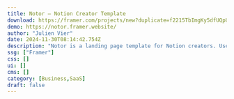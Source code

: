 ```yaml
---
title: Notor — Notion Creator Template
download: https://framer.com/projects/new?duplicate=f2215TbImgKy5dfUQpUc&via=julesvcode&duplicateType=siteTemplate
demo: https://notor.framer.website/
author: "Julien Vier"
date: 2024-11-30T08:14:42.754Z
description: "Notor is a landing page template for Notion creators. Use this template to setup a custom landing page to promote and sell your Notion templates in minutes."
ssg: ["Framer"]
css: []
ui: []
cms: []
category: [Business,SaaS]
draft: false
---
```

